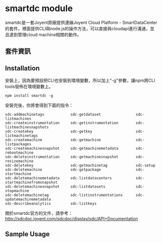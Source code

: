 smartdc module
====

smartdc是一套Joyent原廠提供連線Joyent Cloud Platform - SmartDataCenter的套件，裡面提供CLI與node.js的操作方法，可以直接與cloudapi進行溝通，並且達到管理cloud machine相關的動作。

## 套件資訊

<div class="pkginfo" data-module-name="smartdc" data-show="version,dependencies"></div>

## Installation

安裝上，因為要預設把CLI也安裝到環境變數，所以加上"-g"參數，讓npm將CLI tools發佈在環境變數上。

```
npm install smartdc -g
```

安裝完後，你將會得到下面的指令：

```
sdc-addmachinetags            sdc-getdataset                sdc-listmachines
sdc-createinstrumentation     sdc-getinstrumentation        sdc-listmachinesnapshots
sdc-createkey                 sdc-getkey                    sdc-listmachinetags
sdc-createmachine             sdc-getmachine                sdc-listpackages
sdc-createmachinesnapshot     sdc-getmachinemetadata        sdc-rebootmachine
sdc-deleteinstrumentation     sdc-getmachinesnapshot        sdc-resizemachine
sdc-deletekey                 sdc-getmachinetag             sdc-setup
sdc-deletemachine             sdc-getpackage                sdc-startmachine
sdc-deletemachinemetadata     sdc-listdatacenters           sdc-startmachinefromsnapshot
sdc-deletemachinesnapshot     sdc-listdatasets              sdc-stopmachine
sdc-deletemachinetag          sdc-listinstrumentations      sdc-updatemachinemetadata
sdc-describeanalytics         sdc-listkeys
```

關於smartdc官方的文件，請參考：http://sdcdoc.joyent.com/sdcdoc/display/sdc/API+Documentation

## Sample Usage

<pre class="code" data-js="smartdc/test-smartdc.js"></pre>
